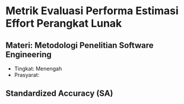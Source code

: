 # Metrik Evaluasi Performa Estimasi Effort Perangkat Lunak
## Materi: Metodologi Penelitian Software Engineering
* Tingkat: Menengah
* Prasyarat: 

## Standardized Accuracy (SA)
